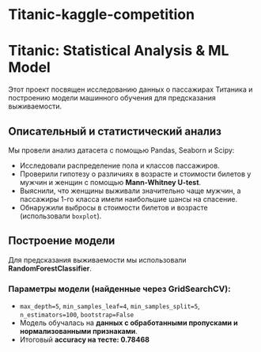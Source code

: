 # Titanic-kaggle-competition
# Titanic: Statistical Analysis & ML Model  

Этот проект посвящен исследованию данных о пассажирах Титаника и построению модели машинного обучения для предсказания выживаемости.  

## Описательный и статистический анализ  
Мы провели анализ датасета с помощью Pandas, Seaborn и Scipy:  
- Исследовали распределение пола и классов пассажиров.  
- Проверили гипотезу о различиях в возрасте и стоимости билетов у мужчин и женщин с помощью **Mann-Whitney U-test**.  
- Выяснили, что женщины выживали значительно чаще мужчин, а пассажиры 1-го класса имели наибольшие шансы на спасение.  
- Обнаружили выбросы в стоимости билетов и возрасте (использовали `boxplot`).  

##  Построение модели  
Для предсказания выживаемости мы использовали **RandomForestClassifier**.  
###  **Параметры модели (найденные через GridSearchCV):**  
- `max_depth=5`, `min_samples_leaf=4`, `min_samples_split=5`, `n_estimators=100`, `bootstrap=False`  
- Модель обучалась на **данных с обработанными пропусками и нормализованными признаками**.  
- Итоговый **accuracy на тесте: 0.78468**  



